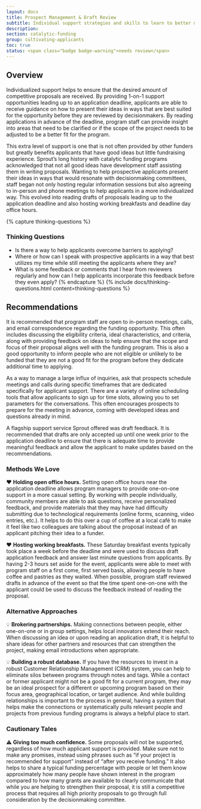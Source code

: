 ```yaml
---
layout: docs
title: Prospect Management & Draft Review
subtitle: Individual support strategies and skills to learn to better manage prospective applicants.
description:
section: catalytic-funding
group: cultivating-applicants
toc: true
status: <span class="badge badge-warning">needs review</span>
---
```


## Overview

Individualized support helps to ensure that the desired amount of competitive proposals are received. By providing 1-on-1 support opportunities leading up to an application deadline, applicants are able to receive guidance on how to present their ideas in ways that are best suited for the opportunity before they are reviewed by decisionmakers. By reading applications in advance of the deadline, program staff can provide insight into areas that need to be clarified or if the scope of the project needs to be adjusted to be a better fit for the program.

This extra level of support is one that is not often provided by other funders but greatly benefits applicants that have good ideas but little fundraising experience. Sprout’s long history with catalytic funding programs acknowledged that not all good ideas have development staff assisting them in writing proposals. Wanting to help prospective applicants present their ideas in ways that would resonate with decisionmaking committees, staff began not only hosting regular information sessions but also agreeing to in-person and phone meetings to help applicants in a more individualized way. This evolved into reading drafts of proposals leading up to the application deadline and also hosting working breakfasts and deadline day office hours.

{% capture thinking-questions %}
### Thinking Questions

* Is there a way to help applicants overcome barriers to applying?
* Where or how can I speak with prospective applicants in a way that best utilizes my time while still meeting the applicants where they are?
* What is some feedback or comments that I hear from reviewers regularly and how can I help applicants incorporate this feedback before they even apply?
{% endcapture %}
{% include docs/thinking-questions.html content=thinking-questions %}

## Recommendations

It is recommended that program staff are open to in-person meetings, calls, and email correspondence regarding the funding opportunity. This often includes discussing the eligibility criteria, ideal characteristics, and criteria, along with providing feedback on ideas to help ensure that the scope and focus of their proposal aligns well with the funding program. This is also a good opportunity to inform people who are not eligible or unlikely to be funded that they are not a good fit for the program before they dedicate additional time to applying.

As a way to manage a large influx of inquiries, ask that prospects schedule meetings and calls during specific timeframes that are dedicated specifically for applicant support. There are a variety of online scheduling tools that allow applicants to sign up for time slots, allowing you to set parameters for the conversations. This often encourages prospects to prepare for the meeting in advance, coming with developed ideas and questions already in mind.

A flagship support service Sprout offered was draft feedback. It is recommended that drafts are only accepted up until one week prior to the application deadline to ensure that there is adequate time to provide meaningful feedback and allow the applicant to make updates based on the recommendations.

### Methods We Love

:heart: **Holding open office hours.** Setting open office hours near the application deadline allows program managers to provide one-on-one support in a more casual setting. By working with people individually, community members are able to ask questions, receive personalized feedback, and provide materials that they may have had difficulty submitting due to technological requirements (online forms, scanning, video entries, etc.). It helps to do this over a cup of coffee at a local café to make it feel like two colleagues are talking about the proposal instead of an applicant pitching their idea to a funder.

:heart: **Hosting working breakfasts.** These Saturday breakfast events typically took place a week before the deadline and were used to discuss draft application feedback and answer last minute questions from applicants. By having 2-3 hours set aside for the event, applicants were able to meet with program staff on a first come, first served basis, allowing people to have coffee and pastries as they waited. When possible, program staff reviewed drafts in advance of the event so that the time spent one-on-one with the applicant could be used to discuss the feedback instead of reading the proposal.

### Alternative Approaches

:bulb: **Brokering partnerships.** Making connections between people, either one-on-one or in group settings, helps local innovators extend their reach. When discussing an idea or upon reading an application draft, it is helpful to share ideas for other partners and resources that can strengthen the project, making email introductions when appropriate.

:bulb: **Building a robust database.** If you have the resources to invest in a robust Customer Relationship Management (CRM) system, you can help to eliminate silos between programs through notes and tags. While a contact or former applicant might not be a good fit for a current program, they may be an ideal prospect for a different or upcoming program based on their focus area, geographical location, or target audience. And while building relationships is important to the process in general, having a system that helps make the connections or systematically pulls relevant people and projects from previous funding programs is always a helpful place to start.

### Cautionary Tales

:warning: **Giving too much confidence.** Some proposals will not be supported, regardless of how much applicant support is provided. Make sure not to make any promises, instead using phrases such as “if your project is recommended for support” instead of “after you receive funding.” It also helps to share a typical funding percentage with people or let them know approximately how many people have shown interest in the program compared to how many grants are available to clearly communicate that while you are helping to strengthen their proposal, it is still a competitive process that requires all high priority proposals to go through full consideration by the decisionmaking committee.
